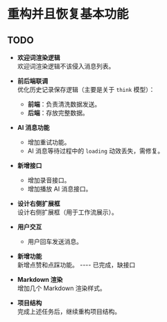 # 重构并且恢复基本功能

## TODO

- **欢迎词渲染逻辑**  
  欢迎词渲染逻辑不该侵入消息列表。

- **前后端联调**  
  优化历史记录保存逻辑（主要是关于 `think` 模型）：
  - **前端**：负责清洗数据发送。
  - **后端**：存放完整数据。

- **AI 消息功能**
  - 增加重试功能。
  - AI 消息等待过程中的 `loading` 动效丢失，需修复。

- **新增接口**
  - 增加录音接口。
  - 增加播放 AI 消息接口。

- **设计右侧扩展框**  
  设计右侧扩展框（用于工作流展示）。

- **用户交互**
  - 用户回车发送消息。

- **新增功能**  
  新增点赞和点踩功能。   ---- 已完成，缺接口

- **Markdown 渲染**  
  增加几个 Markdown 渲染样式。

- **项目结构**  
  完成上述任务后，继续重构项目结构。
